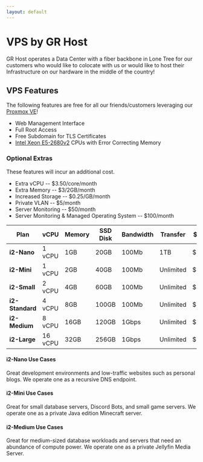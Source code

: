 ```yaml
---
layout: default
---
```

# VPS by GR Host 
GR Host operates a Data Center with a fiber backbone in Lone Tree for our customers who would like to colocate with us or would like to host their Infrastructure on our hardware in the middle of the country!

## VPS Features
The following features are free for all our friends/customers leveraging our [Proxmox VE](https://www.proxmox.com/en/)!
- Web Management Interface
- Full Root Access
- Free Subdomain for TLS Certificates
- [Intel Xeon E5-2680v2](https://ark.intel.com/content/www/us/en/ark/products/75277/intel-xeon-processor-e52680-v2-25m-cache-2-80-ghz.html) CPUs with Error Correcting Memory

### Optional Extras
These features will incur an additional cost.  
- Extra vCPU -- $3.50/core/month
- Extra Memory -- $3/2GB/month
- Increased Storage -- $0.25/GB/month
- Private VLAN -- $5/month
- Server Monitoring -- $50/month
- Server Monitoring & Managed Operating System -- $100/month 

| **Plan**        | vCPU    | Memory | SSD Disk | Bandwidth | Transfer  | $/mo  |
| ---             | ---     | ---    | ---      | ---       | ---       | ---   | 
| **i2-Nano**     | 1 vCPU  | 1GB    | 20GB     | 100Mb     | 1TB       | $3.50 | 
| **i2-Mini**     | 1 vCPU  | 2GB    | 40GB     | 100Mb     | Unlimited | $6    | 
| **i2-Small**    | 2 vCPU  | 4GB    | 60GB     | 100Mb     | Unlimited | $12   | 
| **i2-Standard** | 4 vCPU  | 8GB    | 100GB    | 100Mb     | Unlimited | $24   | 
| **i2-Medium**   | 8 vCPU  | 16GB   | 120GB    | 1Gbps     | Unlimited | $48   | 
| **i2-Large**    | 16 vCPU | 32GB   | 256GB    | 1Gbps     | Unlimited | $96   | 

#### i2-Nano Use Cases
Great development environments and low-traffic websites such as personal blogs. We operate one as a recursive DNS endpoint.   

#### i2-Mini Use Cases
Great for small database servers, Discord Bots, and small game servers. We operate one as a private Java edition Minecraft server. 

#### i2-Medium Use Cases 
Great for medium-sized database workloads and servers that need an abundance of compute power. We operate one as a private Jellyfin Media Server.

